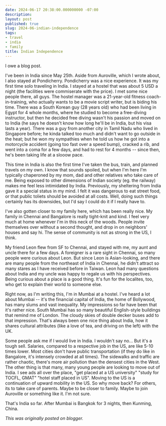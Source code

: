 ```yaml
---
date: 2024-06-17 20:38:00.000000000 -07:00
description:
layout: post
published: true
slug: 2024-06-indian-independence
tags:
- travel
- india
- family
title: Indian Independence
---
```

I owe a blog post.   
  
I've been in India since May 25th. Aside from Auroville, which I wrote about, I also stayed at Pondicherry. Pondicherry was a nice experience. It was my first time solo traveling in India. I stayed at a hostel that was about 5 USD a night (the facilities were commiserate with the price). I met some nice people there, all guys. The hostel manager was a 21-year-old fitness coach-in-training, who actually wants to be a movie script writer, but is biding his time. There was a South Korean guy (28 years old) who had been living in Egypt for 4 whole months, where he studied to become a free-diving instructor, but then he decided free diving wasn't his passion and moved on to India (he says he doesn't know how long he'll be in India, but his visa lasts a year). There was a guy from another city in Tamil Nadu who lived in Singapore before; he kinda talked too much and didn't want to go outside in the heat; but he won my sympathies when he told us how he got into a motorcycle accident (going too fast over a speed bump), cracked a rib, and went into a coma for a few days, and had to rest for 4 months -- since then, he's been taking life at a slooow pace.  
  
This time in India is also the first time I've taken the bus, train, and planned travels on my own. I know that sounds spoiled, but when I'm here I'm typically chaperoned by my mom, dad and other relatives who take care of me. Being exposed to other dimensions of Indian society (eg. the railway) makes me feel less intimidated by India. Previously, my sheltering from India gave it a special status in my mind. I felt it was dangerous to eat street food, or that public toliets should be avoided at all costs. Well, doing such things certainly has its downsides, but I'd say I could do it if I really have to.  
  
I've also gotten closer to my family here, which has been really nice. My family in Chennai and Bangalore is really tight-knit and kind. I feel very much at home whenever I'm in this neck of the woods. People invite themselves over without a second thought, and drop in on neighbors' houses and say hi. The sense of community is not as strong in the US, I think.  
  
My friend Leon flew from SF to Chennai, and stayed with me, my aunt and uncle there for a few days. A foreigner is a rare sight in Chennai, so many people were curious about Leon. But since Leon is Asian-looking, and there are many people from the northeast of India in Chennai, he didn't attract so many stares as I have received before in Taiwan. Leon had many questions about India and my uncle was happy to regale us with his perspectives. Being curious about a place is a good thing. It's fun for the localites, too, who get to explain their world to someone else.  
  
Right now, as I'm writing this, I'm in Mumbai at a hostel. I've heard a lot about Mumbai -- it's the financial capital of India, the home of Bollywood, has many slums and vast inequality. My impressions so far have been that it's rather nice. South Mumbai has so many beautiful English-style buildings that remind me of London. The cloudy skies of double decker buses add to that impression. That's always been one nice thing about India, how it shares cultural attributes (like a love of tea, and driving on the left) with the UK.   
  
Some people ask me if I would live in India. I wouldn't say no... But it's a tough sell. Salaries, compared to a respective job in the US, are like 5-10 times lower. Most cities don't have public transportation (if they do like in Bangalore, it's intensely crowded at all times). The sidewalks and traffic are rather chaotic, there's more air pollution than the densest cities in the West. The other thing is that many, many young people are looking to move out of India. I see ads all over the place, "get placed at a US university" "study for TOCFL, GMAT" "hotel staff placed in US". Moving to the US is a continuation of upward mobility in the US. So why move back? For others, its to take care of parents. Maybe to be closer to family. Maybe to join Auroville or something like it. I'm not sure.   
  
That's India so far. After Mumbai is Bangkok for 3 nights, then Kunming, China.   

*This was originally posted on blogger.*
